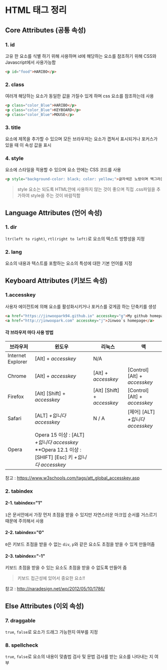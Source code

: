 # HTML 태그 정리

## Core Attributes (공통 속성)

### 1. id

고유 한 요소를 식별 하기 위해 사용하며 id에 해당하는 요소를 참조하기 위해 CSS와 Javascript에서 사용가능함

```html
<p id="food">HARIBO</p>
```

### 2. class

여러개 해당하는 요소가 동일한 값을 가질수 있게 하며 css 요소를 참조하는데 사용

```html
<p class="color_Blue">HARIBO</p>
<p class="color_Blue">KEYBOARD</p>
<p class="color_Blue">MOUSE</p>
```

### 3. title

요소에 제목을 추가할 수 있으며 모든 브라우저는 요소가 겹쳐서 표시되거나 포커스가 있을 때 이 속성 값을 표시 

### 4. style

요소에 스타일을 적용할 수 있으며 요소 안에는 CSS 코드를 사용

```html
<p style="background-color: black; color: yellow;">글자색은 노랑이며 백그라운드 색은 블랙<p>
```

> style 요소는 되도록 HTML안에 사용하지 않는 것이 좋으며 직접 .css파일을 추가하여 style을 주는 것이 바람직함 

## Language Attributes (언어 속성)

### 1. dir

`ltr(left to right)`, `rtl(right to left)`로 요소의 텍스트 방향성을 지정

###  2. lang

요소의 내용과 텍스트를 포함하는 요소의 특성에 대한 기본 언어를 지정

## Keyboard Attributes (키보드 속성)

### 1.accesskey

사용자 에이전트에 의해 요소를 활성화시키거나 포커스를 갖게끔 하는 단축키를 생성

```html
<a href="https://jinwoopark94.github.io" accesskey="g">My github homepage</a><br>
<a href="http://jinwoopark.com" accesskey="j">Jinwoo`s homepage</a>
```

#### 각 브라우저 마다 사용 방법

| 브라우저              | 윈도우                                      | 리눅스                         | 맥                             |
| ----------------- | ---------------------------------------- | --------------------------- | ----------------------------- |
| Internet Explorer | [Alt] + *accesskey*                      | N/A                         |                               |
| Chrome            | [Alt] + *accesskey*                      | [Alt] + *accesskey*         | [Control] [Alt] + *accesskey* |
| Firefox           | [Alt] [Shift] + *accesskey*              | [Alt] [Shift] + *accesskey* | [Control] [Alt] + *accesskey* |
| Safari            | [ALT] *+입니다 accesskey*                   | N / A                       | [제어] [ALT] *+입니다 accesskey*   |
| Opera             | Opera 15 이상 : [ALT] *+입니다 accesskey* **Opera 12.1 이상 : [SHIFT] [Esc] 키 *+입니다 accesskey* |                             |                               |

참고 : https://www.w3schools.com/tags/att_global_accesskey.asp

### 2. tabindex

#### 2-1. tabindex="1"

`1`은 문서안에서 가장 먼저 초점을 받을 수 있지만  자연스러운 마크업 순서를 거스르기 때문에 주의해서 사용

#### 2-2. tabindex="0"

`0`은 키보드 초점을 받을 수 없는 `div`, `p`와 같은 요소도 초점을 받을 수 있게 만들어줌

#### 2-3. tabindex="-1"

키보드 초점을 받을 수 있는 요소도 초점을 받을 수 없도록 만들어 줌

> 키보드 접근성에 있어서 중요한 요소!!

참고 : http://naradesign.net/wp/2012/05/10/1786/

## Else Attributes (이외 속성)

### 7. **draggable** 

`true`, `false`로 요소가 드래그 가능한지 여부를 지정

### 8. **spellcheck** 

`true`, `false`로 요소의 내용이 맞춤법 검사 및 문법 검사를 받는 요소를 나타내는 지 여부
